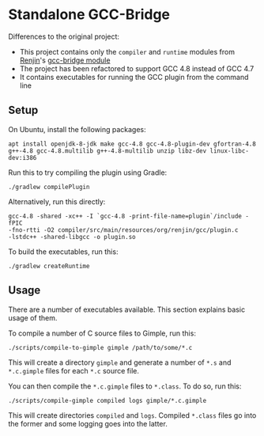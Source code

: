 # Standalone GCC-Bridge

Differences to the original project:
* This project contains only the `compiler` and `runtime` modules from
  [Renjin](https://www.renjin.org/)'s [gcc-bridge
  module](https://github.com/bedatadriven/renjin/tree/master/tools/gcc-bridge)
* The project has been refactored to support GCC 4.8 instead of GCC 4.7
* It contains executables for running the GCC plugin from the command line

## Setup

On Ubuntu, install the following packages:

    apt install openjdk-8-jdk make gcc-4.8 gcc-4.8-plugin-dev gfortran-4.8 g++-4.8 gcc-4.8.multilib g++-4.8-multilib unzip libz-dev linux-libc-dev:i386

Run this to try compiling the plugin using Gradle:

    ./gradlew compilePlugin

Alternatively, run this directly:

    gcc-4.8 -shared -xc++ -I `gcc-4.8 -print-file-name=plugin`/include -fPIC
    -fno-rtti -O2 compiler/src/main/resources/org/renjin/gcc/plugin.c
    -lstdc++ -shared-libgcc -o plugin.so

To build the executables, run this:

    ./gradlew createRuntime

## Usage

There are a number of executables available. This section explains basic usage
of them.

To compile a number of C source files to Gimple, run this:

    ./scripts/compile-to-gimple gimple /path/to/some/*.c

This will create a directory `gimple` and generate a number of `*.s` and
`*.c.gimple` files for each `*.c` source file.

You can then compile the `*.c.gimple` files to `*.class`. To do so, run this:

    ./scripts/compile-gimple compiled logs gimple/*.c.gimple

This will create directories `compiled` and `logs`. Compiled `*.class` files go
into the former and some logging goes into the latter.
